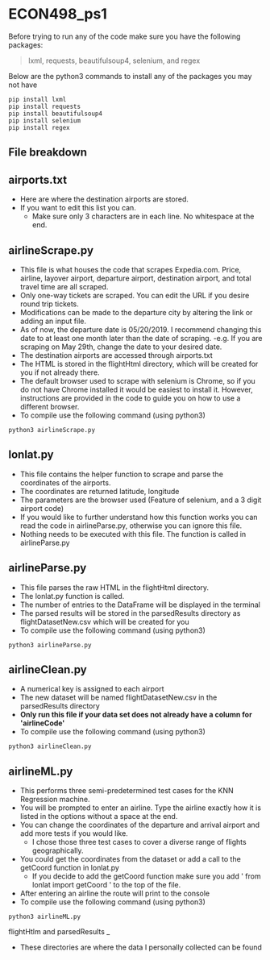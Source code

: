 # ECON498_ps1

Before trying to run any of the code make sure you have the following packages:
>lxml, requests, beautifulsoup4, selenium, and regex

Below are the python3 commands to install any of the packages you may not have
```
pip install lxml
pip install requests
pip install beautifulsoup4
pip install selenium 
pip install regex
```

File breakdown
-

airports.txt
-
- Here are where the destination airports are stored.  
- If you want to edit this list you can.
  - Make sure only 3 characters are in each line. No whitespace at the end.


airlineScrape.py
-

- This file is what houses the code that scrapes Expedia.com.  Price, airline, layover airport, departure airport, destination airport, and total travel time are all scraped.
- Only one-way tickets are scraped.  You can edit the URL if you desire round trip tickets.
- Modifications can be made to the departure city by altering the link or adding an input file.
- As of now, the departure date is 05/20/2019.  I recommend changing this date to at least one month later than the date of scraping.
  -e.g. If you are scraping on May 29th, change the date to your desired date.
- The destination airports are accessed through airports.txt
- The HTML is stored in the flightHtml directory, which will be created for you if not already there.
- The default browser used to scrape with selenium is Chrome, so if you do not have Chrome installed it would be easiest to install it.
  However, instructions are provided in the code to guide you on how to use a different browser.
- To compile use the following command (using python3)
```
python3 airlineScrape.py
```

lonlat.py
-

- This file contains the helper function to scrape and parse the coordinates of the airports.
- The coordinates are returned latitude, longitude
- The parameters are the browser used (Feature of selenium, and a 3 digit airport code)
- If you would like to further understand how this function works you can read the code in airlineParse.py, otherwise you can ignore this file.
- Nothing needs to be executed with this file.  The function is called in airlineParse.py

airlineParse.py
-

- This file parses the raw HTML in the flightHtml directory.
- The lonlat.py function is called.
- The number of entries to the DataFrame will be displayed in the terminal
- The parsed results will be stored in the parsedResults directory as flightDatasetNew.csv which will be created for you
- To compile use the following command (using python3)
```
python3 airlineParse.py
```

airlineClean.py
-

- A numerical key is assigned to each airport
- The new dataset will be named flightDatasetNew.csv in the parsedResults directory
- **Only run this file if your data set does not already have a column for 'airlineCode'**
- To compile use the following command (using python3)
```
python3 airlineClean.py
```

airlineML.py
-

- This performs three semi-predetermined test cases for the KNN Regression machine.
- You will be prompted to enter an airline. Type the airline exactly how it is listed in the options without a space at the end.
- You can change the coordinates of the departure and arrival airport and add more tests if you would like.
  - I chose those three test cases to cover a diverse range of flights geographically.
- You could get the coordinates from the dataset or add a call to the getCoord function in lonlat.py
  - If you decide to add the getCoord function make sure you add ' from lonlat import getCoord ' to the top of the file.
- After entering an airline the route will print to the console
- To compile use the following command (using python3)
```
python3 airlineML.py
```

flightHtlm and parsedResults
_

- These directories are where the data I personally collected can be found






